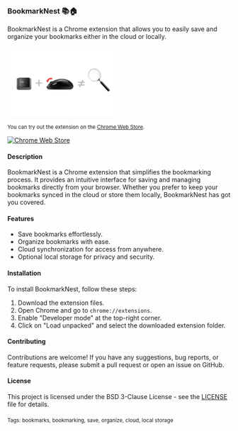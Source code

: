 ### BookmarkNest 📚🏠

BookmarkNest is a Chrome extension that allows you to easily save and organize your bookmarks either in the cloud or locally.

<img src="images/screenshot.png" alt="Screenshot" width="250">

<sub>

You can try out the extension on the [Chrome Web Store](https://chromewebstore.google.com/detail/bookmarknest_extension_id?hl=en&authuser=1).
<br>

</sub>

[![Chrome Web Store](https://img.shields.io/chrome-web-store/v/bookmarknest_extension_id.svg?style=flat-square&label=Chrome%20Web%20Store&logo=google-chrome&logoColor=white)](https://chromewebstore.google.com/detail/bookmarknest_extension_id?hl=en&authuser=1)

#### Description

BookmarkNest is a Chrome extension that simplifies the bookmarking process. It provides an intuitive interface for saving and managing bookmarks directly from your browser. Whether you prefer to keep your bookmarks synced in the cloud or store them locally, BookmarkNest has got you covered.

#### Features

- Save bookmarks effortlessly.
- Organize bookmarks with ease.
- Cloud synchronization for access from anywhere.
- Optional local storage for privacy and security.

#### Installation

To install BookmarkNest, follow these steps:
1. Download the extension files.
2. Open Chrome and go to `chrome://extensions`.
3. Enable "Developer mode" at the top-right corner.
4. Click on "Load unpacked" and select the downloaded extension folder.

#### Contributing

Contributions are welcome! If you have any suggestions, bug reports, or feature requests, please submit a pull request or open an issue on GitHub.

#### License

This project is licensed under the BSD 3-Clause License - see the [LICENSE](LICENSE) file for details.

<sub>
Tags: bookmarks, bookmarking, save, organize, cloud, local storage
</sub>
